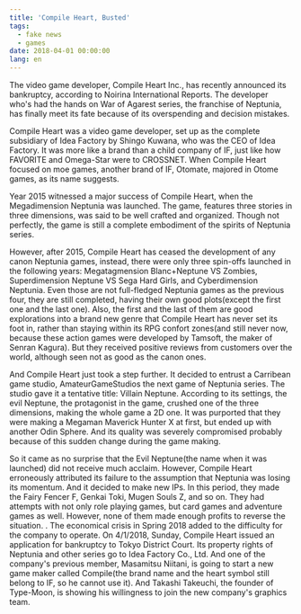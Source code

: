 ```yaml
---
title: 'Compile Heart, Busted'
tags:
  - fake news
  - games
date: 2018-04-01 00:00:00
lang: en
---
```



The video game developer, Compile Heart Inc., has recently announced its bankruptcy, according to Noirina International Reports. The developer who's had the hands on War of Agarest series, the franchise of Neptunia, has finally meet its fate because of its overspending and decision mistakes.

Compile Heart was a video game developer, set up as the complete subsidiary of Idea Factory by Shingo Kuwana, who was the CEO of Idea Factory. It was more like a brand than a child company of IF, just like how FAVORITE and Omega-Star were to CROSSNET. When Compile Heart focused on moe games, another brand of IF, Otomate, majored in Otome games, as its name suggests.

Year 2015 witnessed a major success of Compile Heart, when the Megadimension Neptunia was launched. The game, features three stories in three dimensions, was said to be well crafted and organized. Though not perfectly, the game is still a complete embodiment of the spirits of Neptunia series.

However, after 2015, Compile Heart has ceased the development of any canon Neptunia games, instead, there were only three spin-offs launched in the following years: Megatagmension Blanc+Neptune VS Zombies, Superdimension Neptune VS Sega Hard Girls, and Cyberdimension Neptunia. Even those are not full-fledged Neptunia games as the previous four, they are still completed, having their own good plots(except the first one and the last one). Also, the first and the last of them are good explorations into a brand new genre that Compile Heart has never set its foot in, rather than staying within its RPG confort zones(and still never now, because these action games were developed by Tamsoft, the maker of Senran Kagura). But they received positive reviews from customers over the world, although seen not as good as the canon ones.

And Compile Heart just took a step further. It decided to entrust a Carribean game studio, AmateurGameStudios the next game of Neptunia series. The studio gave it a tentative title: Villain Neptune. According to its settings, the evil Neptune, the protagonist in the game, crushed one of the three dimensions, making the whole game a 2D one. It was purported that they were making a Megaman Maverick Hunter X at first, but ended up with another Odin Sphere. And its quality was severely compromised probably because of this sudden change during the game making.

So it came as no surprise that the Evil Neptune(the name when it was launched) did not receive much acclaim. However, Compile Heart erroneously attributed its failure to the assumption that Neptunia was losing its momentum. And it decided to make new IPs. In this period, they made the Fairy Fencer F, Genkai Toki, Mugen Souls Z, and so on. They had attempts with not only role playing games, but card games and adventure games as well. However, none of them made enough profits to reverse the situation.
.
The economical crisis in Spring 2018 added to the difficulty for the company to operate. On 4/1/2018, Sunday, Compile Heart issued an application for bankruptcy to Tokyo District Court. Its property rights of Neptunia and other series go to Idea Factory Co., Ltd. And one of the company's previous member, Masamitsu Niitani, is going to start a new game maker called Compile(the brand name and the heart symbol still belong to IF, so he cannot use it). And Takashi Takeuchi, the founder of Type-Moon, is showing his willingness to join the new company's graphics team.
